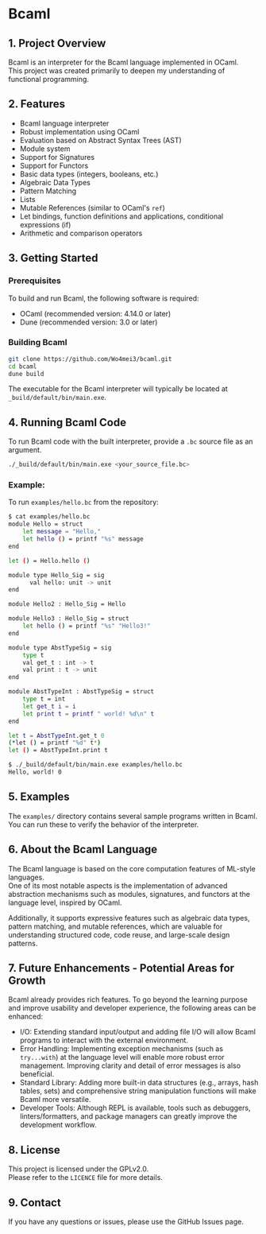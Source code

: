 # Bcaml

## 1. Project Overview

Bcaml is an interpreter for the Bcaml language implemented in OCaml.  
This project was created primarily to deepen my understanding of functional programming.


## 2. Features

- Bcaml language interpreter  
- Robust implementation using OCaml  
- Evaluation based on Abstract Syntax Trees (AST)  
- Module system  
- Support for Signatures  
- Support for Functors  
- Basic data types (integers, booleans, etc.)  
- Algebraic Data Types  
- Pattern Matching  
- Lists  
- Mutable References (similar to OCaml's `ref`)  
- Let bindings, function definitions and applications, conditional expressions (if)  
- Arithmetic and comparison operators  


## 3. Getting Started

### Prerequisites

To build and run Bcaml, the following software is required:

- OCaml (recommended version: 4.14.0 or later)  
- Dune (recommended version: 3.0 or later)

### Building Bcaml

```sh
git clone https://github.com/Wo4mei3/bcaml.git
cd bcaml
dune build
```

The executable for the Bcaml interpreter will typically be located at `_build/default/bin/main.exe`.


## 4. Running Bcaml Code

To run Bcaml code with the built interpreter, provide a `.bc` source file as an argument.

```sh
./_build/default/bin/main.exe <your_source_file.bc>
```

### Example:

To run `examples/hello.bc` from the repository:

```sh
$ cat examples/hello.bc
module Hello = struct
    let message = "Hello,"
    let hello () = printf "%s" message
end

let () = Hello.hello ()

module type Hello_Sig = sig
      val hello: unit -> unit
end

module Hello2 : Hello_Sig = Hello

module Hello3 : Hello_Sig = struct
    let hello () = printf "%s" "Hello3!"
end

module type AbstTypeSig = sig
    type t
    val get_t : int -> t
    val print : t -> unit
end

module AbstTypeInt : AbstTypeSig = struct
    type t = int
    let get_t i = i
    let print t = printf " world! %d\n" t
end

let t = AbstTypeInt.get_t 0
(*let () = printf "%d" t*)
let () = AbstTypeInt.print t

$ ./_build/default/bin/main.exe examples/hello.bc
Hello, world! 0
```


## 5. Examples

The `examples/` directory contains several sample programs written in Bcaml.  
You can run these to verify the behavior of the interpreter.


## 6. About the Bcaml Language

The Bcaml language is based on the core computation features of ML-style languages.  
One of its most notable aspects is the implementation of advanced abstraction mechanisms such as modules, signatures, and functors at the language level, inspired by OCaml.

Additionally, it supports expressive features such as algebraic data types, pattern matching, and mutable references, which are valuable for understanding structured code, code reuse, and large-scale design patterns.


## 7. Future Enhancements - Potential Areas for Growth

Bcaml already provides rich features. To go beyond the learning purpose and improve usability and developer experience, the following areas can be enhanced:

- I/O: Extending standard input/output and adding file I/O will allow Bcaml programs to interact with the external environment.  
- Error Handling: Implementing exception mechanisms (such as `try...with`) at the language level will enable more robust error management. Improving clarity and detail of error messages is also beneficial.  
- Standard Library: Adding more built-in data structures (e.g., arrays, hash tables, sets) and comprehensive string manipulation functions will make Bcaml more versatile.  
- Developer Tools: Although REPL is available, tools such as debuggers, linters/formatters, and package managers can greatly improve the development workflow.


## 8. License

This project is licensed under the GPLv2.0.  
Please refer to the `LICENCE` file for more details.


## 9. Contact

If you have any questions or issues, please use the GitHub Issues page.